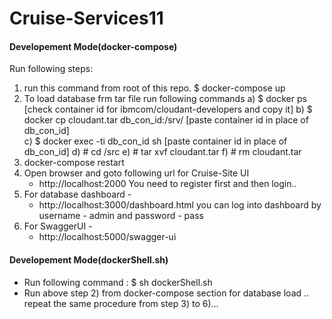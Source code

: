 # Cruise-Services11
#### Developement Mode(docker-compose) ####
 Run following steps:
   1) run this command from root of this repo.
      $ docker-compose up
   2) To load database frm tar file run following commands
       a) $ docker ps                                [check container id for ibmcom/cloudant-developers and copy it]
       b) $ docker cp cloudant.tar db_con_id:/srv/   [paste container id in place of db_con_id]      
       c) $ docker exec -ti db_con_id sh             [paste container id in place of db_con_id]
       d) # cd /src
       e) # tar xvf cloudant.tar
       f) # rm cloudant.tar
   3) docker-compose restart
   4) Open browser and goto following url for Cruise-Site UI
      - http://localhost:2000
         You need to register first and then login..
   5) For database dashboard -
      - http://localhost:3000/dashboard.html
        you can log into dashboard by username - admin and password - pass
   6) For SwaggerUI -
      - http://localhost:5000/swagger-ui
#### Developement Mode(dockerShell.sh) ####
  -  Run following command :
      $ sh dockerShell.sh
  - Run above step 2) from docker-compose section for database load ..
  repeat the same procedure from step 3) to 6)...
